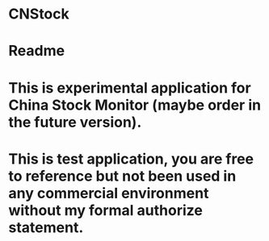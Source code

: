 # CNStock
# Readme
# This is experimental application for China Stock Monitor (maybe order in the future version).
# This is test application, you are free to reference but not been used in any commercial environment without my formal authorize statement.
